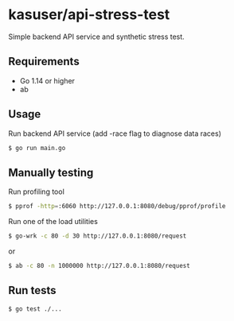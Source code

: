 # kasuser/api-stress-test
Simple backend API service and synthetic stress test.

## Requirements
* Go 1.14 or higher
* ab

## Usage

Run backend API service (add -race flag to diagnose data races)
```bash
$ go run main.go
```

## Manually testing

Run profiling tool
```bash
$ pprof -http=:6060 http://127.0.0.1:8080/debug/pprof/profile
```

Run one of the load utilities
```bash
$ go-wrk -c 80 -d 30 http://127.0.0.1:8080/request
```

or

```bash
$ ab -c 80 -n 1000000 http://127.0.0.1:8080/request
```

## Run tests
```bash
$ go test ./...
```
